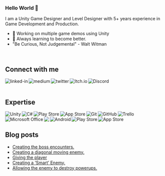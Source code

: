 ### Hello World 👋
I am a Unity Game Designer and Level Designer with 5+ years experience in Game Development and Production.
- 🔭 Working on multiple game demos using Unity
- 🌱 Always learning to become better.
- "Be Curious, Not Judgemental" - Walt Witman
<br>

## Connect with me

[<img align="left" alt="linked-in" src="https://img.shields.io/badge/linkedin-%230077B5.svg?&style=for-the-badge&logo=linkedin&logoColor=white" />](https://www.linkedin.com/in/chance-cornell/)
[<img align="left" alt="medium" src="https://img.shields.io/badge/medium-%2312100E.svg?&style=for-the-badge&logo=medium&logoColor=white" />](https://chancecornell.medium.com/)
[<img align="left" alt="twitter" src="https://img.shields.io/badge/twitter-%231DA1F2.svg?&style=for-the-badge&logo=twitter&logoColor=white" />](https://twitter.com/lolzitsTripp)
[<img align="left" alt="Itch.io" src="https://img.shields.io/badge/Itch-%23FF0B34.svg?style=for-the-badge&logo=Itch.io&logoColor=white"/>](https://itstripp.itch.io/)
<img align="left" alt="Discord" src="https://img.shields.io/badge/%3CitsTripp%201337%3E-%237289DA.svg?style=for-the-badge&logo=discord&logoColor=white"/>
<br>
<br>

## Expertise

<img align="left" alt="Unity" src="https://img.shields.io/badge/unity-%23000000.svg?style=for-the-badge&logo=unity&logoColor=white"/>
<img align="left" alt="C#" src="https://img.shields.io/badge/c%23-%23239120.svg?style=for-the-badge&logo=c-sharp&logoColor=white"/>
<img align="left" alt="Play Store" src="https://img.shields.io/badge/Google_Play-414141?style=for-the-badge&logo=google-play&logoColor=white" />
<img align="left" alt="App Store" src="https://img.shields.io/badge/App_Store-0D96F6?style=for-the-badge&logo=app-store&logoColor=white" />
<img align="left" alt="Git" src="https://img.shields.io/badge/git-%23F05033.svg?style=for-the-badge&logo=git&logoColor=white"/>
<img align="left" alt="GitHub" src="https://img.shields.io/badge/github-%23121011.svg?style=for-the-badge&logo=github&logoColor=white"/>
<img alt="Trello" src="https://img.shields.io/badge/Trello-%23026AA7.svg?style=for-the-badge&logo=Trello&logoColor=white"/>
<img align="left" alt="Microsoft Office" src="https://img.shields.io/badge/Microsoft_Office-D83B01?style=for-the-badge&logo=microsoft-office&logoColor=white" />
<img align="left" alr="Microsoft" src="https://img.shields.io/badge/Microsoft-0078D4?style=for-the-badge&logo=microsoft&logoColor=white" />
<img align="left" alt="Android" src="https://img.shields.io/badge/Android-3DDC84?style=for-the-badge&logo=android&logoColor=white" />
<img align="left" alt="Play Store" src="https://img.shields.io/badge/Google_Play-414141?style=for-the-badge&logo=google-play&logoColor=white" />
<img align="left" alt="App Store" src="https://img.shields.io/badge/App_Store-0D96F6?style=for-the-badge&logo=app-store&logoColor=white" />
<br>
<br>

## Blog posts
<!-- BLOG-POST-LIST:START -->
- [Creating the boss encounters.](https://chancecornell.medium.com/creating-the-boss-encounters-7bc6d10eda6b?source=rss-64043603fc06------2)
- [Creating a diagonal moving enemy.](https://chancecornell.medium.com/creating-a-diagonal-moving-enemy-147e435ee8c4?source=rss-64043603fc06------2)
- [Giving the player](https://chancecornell.medium.com/giving-the-player-18c5979050c1?source=rss-64043603fc06------2)
- [Creating a ‘Smart’ Enemy.](https://chancecornell.medium.com/creating-a-smart-enemy-6e3246c4587d?source=rss-64043603fc06------2)
- [Allowing the enemy to destroy powerups.](https://chancecornell.medium.com/allowing-the-enemy-to-destroy-powerups-28e2f1875eba?source=rss-64043603fc06------2)
<!-- BLOG-POST-LIST:END -->


<!--
**itsTripp/itsTripp** is a ✨ _special_ ✨ repository because its `README.md` (this file) appears on your GitHub profile.

Here are some ideas to get you started:

- 🔭 I’m currently working on ...
- 🌱 I’m currently learning ...
- 👯 I’m looking to collaborate on ...
- 🤔 I’m looking for help with ...
- 💬 Ask me about ...
- 📫 How to reach me: ...
- 😄 Pronouns: ...
- ⚡ Fun fact: ...
-->
